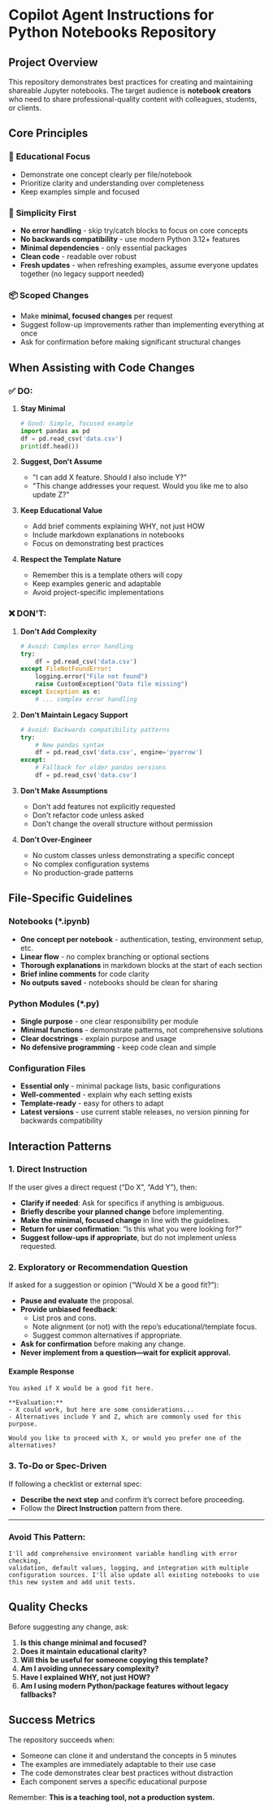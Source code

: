# Copilot Agent Instructions for Python Notebooks Repository

## Project Overview

This repository demonstrates best practices for creating and maintaining shareable Jupyter notebooks. The target audience is **notebook creators** who need to share professional-quality content with colleagues, students, or clients.

## Core Principles

### 🎯 **Educational Focus**
- Demonstrate one concept clearly per file/notebook
- Prioritize clarity and understanding over completeness
- Keep examples simple and focused

### 🧹 **Simplicity First**
- **No error handling** - skip try/catch blocks to focus on core concepts
- **No backwards compatibility** - use modern Python 3.12+ features
- **Minimal dependencies** - only essential packages
- **Clean code** - readable over robust
- **Fresh updates** - when refreshing examples, assume everyone updates together (no legacy support needed)

### 📦 **Scoped Changes**
- Make **minimal, focused changes** per request
- Suggest follow-up improvements rather than implementing everything at once
- Ask for confirmation before making significant structural changes

## When Assisting with Code Changes

### ✅ **DO:**

1. **Stay Minimal**
   ```python
   # Good: Simple, focused example
   import pandas as pd
   df = pd.read_csv('data.csv')
   print(df.head())
   ```

2. **Suggest, Don't Assume**
   - "I can add X feature. Should I also include Y?"
   - "This change addresses your request. Would you like me to also update Z?"

3. **Keep Educational Value**
   - Add brief comments explaining WHY, not just HOW
   - Include markdown explanations in notebooks
   - Focus on demonstrating best practices

4. **Respect the Template Nature**
   - Remember this is a template others will copy
   - Keep examples generic and adaptable
   - Avoid project-specific implementations

### ❌ **DON'T:**

1. **Don't Add Complexity**
   ```python
   # Avoid: Complex error handling
   try:
       df = pd.read_csv('data.csv')
   except FileNotFoundError:
       logging.error("File not found")
       raise CustomException("Data file missing")
   except Exception as e:
       # ... complex error handling
   ```

2. **Don't Maintain Legacy Support**
   ```python
   # Avoid: Backwards compatibility patterns
   try:
       # New pandas syntax
       df = pd.read_csv('data.csv', engine='pyarrow')
   except:
       # Fallback for older pandas versions
       df = pd.read_csv('data.csv')
   ```

3. **Don't Make Assumptions**
   - Don't add features not explicitly requested
   - Don't refactor code unless asked
   - Don't change the overall structure without permission

4. **Don't Over-Engineer**
   - No custom classes unless demonstrating a specific concept
   - No complex configuration systems
   - No production-grade patterns

## File-Specific Guidelines

### **Notebooks (*.ipynb)**
- **One concept per notebook** - authentication, testing, environment setup, etc.
- **Linear flow** - no complex branching or optional sections
- **Thorough explanations** in markdown blocks at the start of each section
- **Brief inline comments** for code clarity
- **No outputs saved** - notebooks should be clean for sharing

### **Python Modules (*.py)**
- **Single purpose** - one clear responsibility per module
- **Minimal functions** - demonstrate patterns, not comprehensive solutions
- **Clear docstrings** - explain purpose and usage
- **No defensive programming** - keep code clean and simple

### **Configuration Files**
- **Essential only** - minimal package lists, basic configurations
- **Well-commented** - explain why each setting exists
- **Template-ready** - easy for others to adapt
- **Latest versions** - use current stable releases, no version pinning for backwards compatibility

## Interaction Patterns

### 1. **Direct Instruction**
If the user gives a direct request (“Do X”, “Add Y”), then:

- **Clarify if needed**: Ask for specifics if anything is ambiguous.
- **Briefly describe your planned change** before implementing.
- **Make the minimal, focused change** in line with the guidelines.
- **Return for user confirmation**: “Is this what you were looking for?”
- **Suggest follow-ups if appropriate**, but do not implement unless requested.

### 2. **Exploratory or Recommendation Question**
If asked for a suggestion or opinion (“Would X be a good fit?”):

- **Pause and evaluate** the proposal.
- **Provide unbiased feedback**:
    - List pros and cons.
    - Note alignment (or not) with the repo’s educational/template focus.
    - Suggest common alternatives if appropriate.
- **Ask for confirmation** before making any change.
- **Never implement from a question—wait for explicit approval.**

#### Example Response
```
You asked if X would be a good fit here.

**Evaluation:**
- X could work, but here are some considerations...
- Alternatives include Y and Z, which are commonly used for this purpose.

Would you like to proceed with X, or would you prefer one of the alternatives?
```

### 3. **To-Do or Spec-Driven**
If following a checklist or external spec:
- **Describe the next step** and confirm it’s correct before proceeding.
- Follow the **Direct Instruction** pattern from there.

---


### **Avoid This Pattern:**
```
I'll add comprehensive environment variable handling with error checking,
validation, default values, logging, and integration with multiple
configuration sources. I'll also update all existing notebooks to use
this new system and add unit tests.
```

## Quality Checks

Before suggesting any change, ask:

1. **Is this change minimal and focused?**
2. **Does it maintain educational clarity?**
3. **Will this be useful for someone copying this template?**
4. **Am I avoiding unnecessary complexity?**
5. **Have I explained WHY, not just HOW?**
6. **Am I using modern Python/package features without legacy fallbacks?**

## Success Metrics

The repository succeeds when:
- Someone can clone it and understand the concepts in 5 minutes
- The examples are immediately adaptable to their use case
- The code demonstrates clear best practices without distraction
- Each component serves a specific educational purpose

Remember: **This is a teaching tool, not a production system.**
